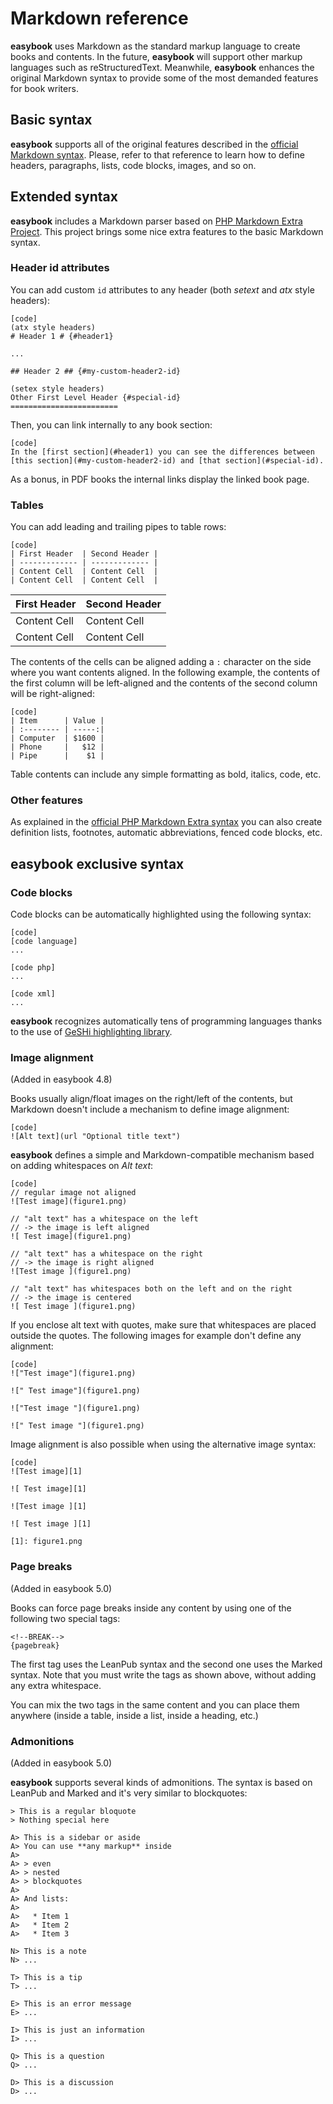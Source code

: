 # Markdown reference #

**easybook** uses Markdown as the standard markup language to create books and
contents. In the future, **easybook** will support other markup languages such
as reStructuredText. Meanwhile, **easybook** enhances the original Markdown
syntax to provide some of the most demanded features for book writers.

## Basic syntax ##

**easybook** supports all of the original features described in the
[official Markdown syntax](http://daringfireball.net/projects/markdown/syntax/).
Please, refer to that reference to learn how to define headers, paragraphs,
lists, code blocks, images, and so on.

## Extended syntax ##

**easybook** includes a Markdown parser based on [PHP Markdown Extra Project](http://michelf.com/projects/php-markdown/extra/).
This project brings some nice extra features to the basic Markdown syntax.

### Header id attributes ###

You can add custom `id` attributes to any header (both *setext* and *atx* style
headers):

    [code]
    (atx style headers)
    # Header 1 # {#header1}

    ...

    ## Header 2 ## {#my-custom-header2-id}

    (setex style headers)
    Other First Level Header {#special-id}
    ========================

Then, you can link internally to any book section:

    [code]
    In the [first section](#header1) you can see the differences between
    [this section](#my-custom-header2-id) and [that section](#special-id).

As a bonus, in PDF books the internal links display the linked book page.

### Tables ###

You can add leading and trailing pipes to table rows:

    [code]
    | First Header  | Second Header |
    | ------------- | ------------- |
    | Content Cell  | Content Cell  |
    | Content Cell  | Content Cell  |


| First Header  | Second Header |
| ------------- | ------------- |
| Content Cell  | Content Cell  |
| Content Cell  | Content Cell  |

The contents of the cells can be aligned adding a `:` character on the side
where you want contents aligned. In the following example, the contents of the
first column will be left-aligned and the contents of the second column will be
right-aligned:

    [code]
    | Item      | Value |
    | :-------- | -----:|
    | Computer  | $1600 |
    | Phone     |   $12 |
    | Pipe      |    $1 |

Table contents can include any simple formatting as bold, italics, code, etc.

### Other features ###

As explained in the [official PHP Markdown Extra syntax](http://michelf.com/projects/php-markdown/extra/)
you can also create definition lists, footnotes, automatic abbreviations, fenced
code blocks, etc.

## easybook exclusive syntax ##

### Code blocks ###

Code blocks can be automatically highlighted using the following syntax:

    [code]
    [code language]
    ...

    [code php]
    ...

    [code xml]
    ...

**easybook** recognizes automatically tens of programming languages thanks to
the use of [GeSHi highlighting library](http://qbnz.com/highlighter/).

### Image alignment ###

(Added in easybook 4.8)

Books usually align/float images on the right/left of the contents, but Markdown
doesn't include a mechanism to define image alignment:

    [code]
    ![Alt text](url "Optional title text")

**easybook** defines a simple and Markdown-compatible mechanism based on adding
whitespaces on *Alt text*:

    [code]
    // regular image not aligned
    ![Test image](figure1.png)

    // "alt text" has a whitespace on the left
    // -> the image is left aligned
    ![ Test image](figure1.png)

    // "alt text" has a whitespace on the right
    // -> the image is right aligned
    ![Test image ](figure1.png)

    // "alt text" has whitespaces both on the left and on the right
    // -> the image is centered
    ![ Test image ](figure1.png)

If you enclose alt text with quotes, make sure that whitespaces are placed
outside the quotes. The following images for example don't define any alignment:

    [code]
    !["Test image"](figure1.png)

    ![" Test image"](figure1.png)

    !["Test image "](figure1.png)

    ![" Test image "](figure1.png)

Image alignment is also possible when using the alternative image syntax:

    [code]
    ![Test image][1]

    ![ Test image][1]

    ![Test image ][1]

    ![ Test image ][1]

    [1]: figure1.png

### Page breaks ###

(Added in easybook 5.0)

Books can force page breaks inside any content by using one of the following
two special tags:

    <!--BREAK-->
    {pagebreak}

The first tag uses the LeanPub syntax and the second one uses the Marked syntax.
Note that you must write the tags as shown above, without adding any extra
whitespace.

You can mix the two tags in the same content and you can place them anywhere
(inside a table, inside a list, inside a heading, etc.)

### Admonitions ###

(Added in easybook 5.0)

**easybook** supports several kinds of admonitions. The syntax is based on
LeanPub and Marked and it's very similar to blockquotes:

    > This is a regular bloquote
    > Nothing special here

    A> This is a sidebar or aside
    A> You can use **any markup** inside
    A>
    A> > even
    A> > nested
    A> > blockquotes
    A>
    A> And lists:
    A>
    A>   * Item 1
    A>   * Item 2
    A>   * Item 3

    N> This is a note
    N> ...

    T> This is a tip
    T> ...

    E> This is an error message
    E> ...

    I> This is just an information
    I> ...

    Q> This is a question
    Q> ...

    D> This is a discussion
    D> ...
